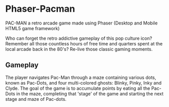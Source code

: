 # Phaser-Pacman
PAC-MAN a retro arcade game made using Phaser (Desktop and Mobile HTML5 game framework)

Who can forget the retro addictive gameplay of this pop culture icon? Remember all those countless hours of free time and quarters spent at the local arcade back in the 80's? Re-live those classic gaming moments.

## Gameplay
The player navigates Pac-Man through a maze containing various dots, known as Pac-Dots, and four multi-colored ghosts: Blinky, Pinky, Inky and Clyde. The goal of the game is to accumulate points by eating all the Pac-Dots in the maze, completing that 'stage' of the game and starting the next stage and maze of Pac-dots.
